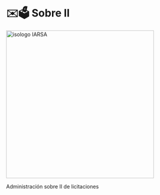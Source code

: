 # ✉️🗳️ Sobre II
<img width="400" height="400" alt="isologo IARSA" src="https://github.com/user-attachments/assets/4bd836db-d7fd-4ec8-a75a-04e7dc8342c4" />

Administración sobre II de licitaciones
